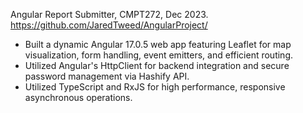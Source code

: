 Angular Report Submitter, CMPT272, Dec 2023.  
https://github.com/JaredTweed/AngularProject/
* Built a dynamic Angular 17.0.5 web app featuring Leaflet for map visualization, form handling, event emitters, and efficient routing.
* Utilized Angular's HttpClient for backend integration and secure password management via Hashify API.
* Utilized TypeScript and RxJS for high performance, responsive asynchronous operations.
